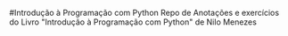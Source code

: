 #Introdução à Programação com Python
Repo de Anotações e exercícios do Livro "Introdução à Programação com Python" de Nilo Menezes
